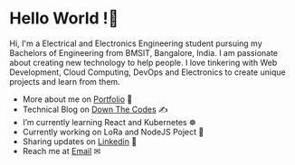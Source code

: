 # Hello World !👋

Hi, I'm a Electrical and Electronics Engineering student pursuing my Bachelors of Engineering from BMSIT, Bangalore, India. I am passionate about creating new technology to help people. I love tinkering with Web Development, Cloud Computing, DevOps and Electronics to create unique projects and learn from them.

- More about me on [Portfolio](https://thedarkpanda.tech) 📃
- Technical Blog on [Down The Codes](https://downthe.codes) ✍
- I’m currently learning React and Kubernetes ☸
- Currently working on LoRa and NodeJS Poject 📡
- Sharing updates on [Linkedin](https://www.linkedin.com/in/darkpanda08) 💼
- Reach me at [Email](mailto:vineetranjan65@gmail.com) ✉ 

<!--
**darkpanda08/darkpanda08** is a ✨ _special_ ✨ repository because its `README.md` (this file) appears on your GitHub profile.

Here are some ideas to get you started:

- 🔭 I’m currently working on ...
- 🌱 I’m currently learning ...
- 👯 I’m looking to collaborate on ...
- 🤔 I’m looking for help with ...
- 💬 Ask me about ...
- 📫 How to reach me ...
- 😄 Pronouns: ...
- ⚡ Fun fact: ...
-->
